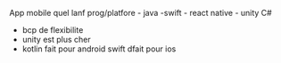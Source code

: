 App mobile quel lanf prog/platfore
    - java
    -swift
    - react native
    - unity C#

- bcp de flexibilite 
- unity est plus cher
- kotlin fait pour android swift dfait pour ios                                                                                   